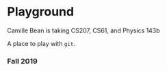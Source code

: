 # Playground
Camille Bean is taking CS207, CS61, and Physics 143b

A place to play with `git`.

### Fall 2019
